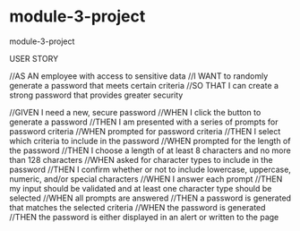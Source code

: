 # module-3-project
module-3-project 

USER STORY

//AS AN employee with access to sensitive data
//I WANT to randomly generate a password that meets certain criteria
//SO THAT I can create a strong password that provides greater security

//GIVEN I need a new, secure password
//WHEN I click the button to generate a password
//THEN I am presented with a series of prompts for password criteria
//WHEN prompted for password criteria
//THEN I select which criteria to include in the password
//WHEN prompted for the length of the password
//THEN I choose a length of at least 8 characters and no more than 128 characters
//WHEN asked for character types to include in the password
//THEN I confirm whether or not to include lowercase, uppercase, numeric, and/or special characters
//WHEN I answer each prompt
//THEN my input should be validated and at least one character type should be selected
//WHEN all prompts are answered
//THEN a password is generated that matches the selected criteria
//WHEN the password is generated
//THEN the password is either displayed in an alert or written to the page
